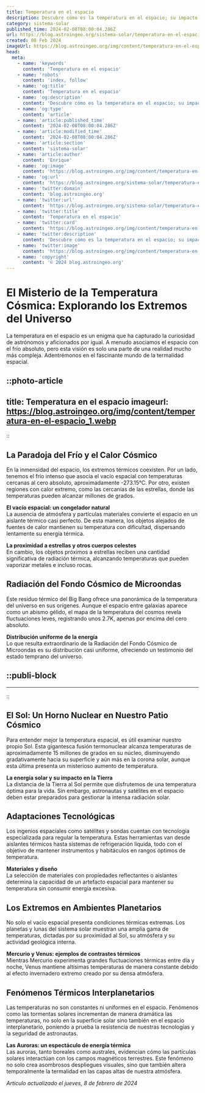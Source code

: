 ```yaml
---
title: Temperatura en el espacio
description: Descubre cómo es la temperatura en el espacio; su impacto, variaciones y la importancia para la ciencia astronómica.
category: sistema-solar
published_time: 2024-02-08T08:00:04.286Z
url: https://blog.astroingeo.org/sistema-solar/temperatura-en-el-espacio
created: 08 Feb 2024
imageUrl: https://blog.astroingeo.org/img/content/temperatura-en-el-espacio_1.webp
head:
  meta:
    - name: 'keywords'
      content: 'Temperatura en el espacio'
    - name: 'robots'
      content: 'index, follow'
    - name: 'og:title'
      content: 'Temperatura en el espacio'
    - name: 'og:description'
      content: 'Descubre cómo es la temperatura en el espacio; su impacto, variaciones y la importancia para la ciencia astronómica.'
    - name: 'og:type'
      content: 'article'
    - name: 'article:published_time'
      content: '2024-02-08T08:00:04.286Z'
    - name: 'article:modified_time'
      content: '2024-02-08T08:00:04.286Z'
    - name: 'article:section'
      content: 'sistema-solar'
    - name: 'article:author'
      content: 'Enrique'
    - name: 'og:image'
      content: 'https://blog.astroingeo.org/img/content/temperatura-en-el-espacio_1.webp'
    - name: 'og:url'
      content: 'https://blog.astroingeo.org/sistema-solar/temperatura-en-el-espacio'
    - name: 'twitter:domain'
      content: 'blog.astroingeo.org'
    - name: 'twitter:url'
      content: 'https://blog.astroingeo.org/sistema-solar/temperatura-en-el-espacio'
    - name: 'twitter:title'
      content: 'Temperatura en el espacio'
    - name: 'twitter:card'
      content: 'https://blog.astroingeo.org/img/content/temperatura-en-el-espacio_1.webp'
    - name: 'twitter:description'
      content: 'Descubre cómo es la temperatura en el espacio; su impacto, variaciones y la importancia para la ciencia astronómica.'
    - name: 'twitter:image'
      content: 'https://blog.astroingeo.org/img/content/temperatura-en-el-espacio_1.webp'
    - name: 'copyright'
      content: '© 2024 blog.astroingeo.org'
---
```

# El Misterio de la Temperatura Cósmica: Explorando los Extremos del Universo

La temperatura en el espacio es un enigma que ha capturado la curiosidad de astrónomos y aficionados por igual. A menudo asociamos el espacio con el frío absoluto, pero esta visión es solo una parte de una realidad mucho más compleja. Adentrémonos en el fascinante mundo de la termalidad espacial.


::photo-article
---
title: Temperatura en el espacio
imageurl: https://blog.astroingeo.org/img/content/temperatura-en-el-espacio_1.webp
---
::


## La Paradoja del Frío y el Calor Cósmico

En la inmensidad del espacio, los extremos térmicos coexisten. Por un lado, tenemos el frío intenso que asocia el vacío espacial con temperaturas cercanas al cero absoluto, aproximadamente -273.15°C. Por otro, existen regiones con calor extremo, como las cercanías de las estrellas, donde las temperaturas pueden alcanzar millones de grados.

**El vacío espacial: un congelador natural**  
La ausencia de atmósfera y partículas materiales convierte el espacio en un aislante térmico casi perfecto. De esta manera, los objetos alejados de fuentes de calor mantienen su temperatura con dificultad, dispersando lentamente su energía térmica.

**La proximidad a estrellas y otros cuerpos celestes**  
En cambio, los objetos próximos a estrellas reciben una cantidad significativa de radiación térmica, alcanzando temperaturas que pueden vaporizar metales e incluso rocas.

## Radiación del Fondo Cósmico de Microondas

Este residuo térmico del Big Bang ofrece una panorámica de la temperatura del universo en sus orígenes. Aunque el espacio entre galaxias aparece como un abismo gélido, el mapa de la temperatura del cosmos revela fluctuaciones leves, registrando unos 2.7K, apenas por encima del cero absoluto.

**Distribución uniforme de la energía**  
Lo que resulta extraordinario de la Radiación del Fondo Cósmico de Microondas es su distribución casi uniforme, ofreciendo un testimonio del estado temprano del universo.


  ::publi-block
  ---
  ---
  ::
  
  
## El Sol: Un Horno Nuclear en Nuestro Patio Cósmico

Para entender mejor la temperatura espacial, es útil examinar nuestro propio Sol. Esta gigantesca fusión termonuclear alcanza temperaturas de aproximadamente 15 millones de grados en su núcleo, disminuyendo gradativamente hacia su superficie y aún más en la corona solar, aunque esta última presenta un misterioso aumento de temperatura.

**La energía solar y su impacto en la Tierra**  
La distancia de la Tierra al Sol permite que disfrutemos de una temperatura óptima para la vida. Sin embargo, astronautas y satélites en el espacio deben estar preparados para gestionar la intensa radiación solar.

## Adaptaciones Tecnológicas

Los ingenios espaciales como satélites y sondas cuentan con tecnología especializada para regular la temperatura. Estas herramientas van desde aislantes térmicos hasta sistemas de refrigeración líquida, todo con el objetivo de mantener instrumentos y habitáculos en rangos óptimos de temperatura.

**Materiales y diseño**  
La selección de materiales con propiedades reflectantes o aislantes determina la capacidad de un artefacto espacial para mantener su temperatura sin consumir energía excesiva.

## Los Extremos en Ambientes Planetarios

No solo el vacío espacial presenta condiciones térmicas extremas. Los planetas y lunas del sistema solar muestran una amplia gama de temperaturas, dictadas por su proximidad al Sol, su atmósfera y su actividad geológica interna.

**Mercurio y Venus: ejemplos de contrastes térmicos**  
Mientras Mercurio experimenta grandes fluctuaciones térmicas entre día y noche, Venus mantiene altísimas temperaturas de manera constante debido al efecto invernadero extremo creado por su densa atmósfera.

## Fenómenos Térmicos Interplanetarios

Las temperaturas no son constantes ni uniformes en el espacio. Fenómenos como las tormentas solares incrementan de manera dramática las temperaturas, no solo en la superficie solar sino también en el espacio interplanetario, poniendo a prueba la resistencia de nuestras tecnologías y la seguridad de astronautas.

**Las Auroras: un espectáculo de energía térmica**  
Las auroras, tanto boreales como australes, evidencian cómo las partículas solares interactúan con los campos magnéticos terrestres. Este fenómeno no solo crea asombrosos despliegues visuales, sino que también altera temporalmente la termalidad en las capas altas de nuestra atmósfera.

_Artículo actualizado el jueves, 8 de febrero de 2024_